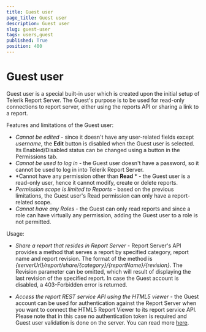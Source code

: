 ```yaml
---
title: Guest user
page_title: Guest user
description: Guest user
slug: guest-user
tags: users,guest
published: True
position: 400
---
```


# Guest user

Guest user is a special built-in user which is created upon the initial setup of Telerik Report Server. The Guest's purpose is to be used for read-only connections to report server, either using the reports API or sharing a link to a report.

Features and limitations of the Guest user:

-	*Cannot be edited* - since it doesn't have any user-related fields except *username*, the **Edit** button is disabled when the Guest user is selected. Its Enabled/Disabled status can be changed using a button in the Permissions tab.
-	*Cannot be used to log in* - the Guest user doesn't have a password, so it cannot be used to log in into Telerik Report Server.
-	*Cannot have any permission other than **Read** * - the Guest user is a read-only user, hence it cannot modify, create or delete reports.
-	*Permission scope is limited to Reports* - based on the previous limitations, the Guest user's Read permission can only have a report-related scope.
-	*Cannot have any Roles* - the Guest can only read reports and since a role can have virtually any permission, adding the Guest user to a role is not permitted.

Usage:

-	*Share a report that resides in Report Server* - Report Server's API provides a method that serves a report by specified category, report name and report revision. The format of the method is *{serverUrl}/report/share/{category}/{reportName}/{revision}*. The Revision parameter can be omitted, which will result of displaying the last revision of the specified report. In case the Guest account is disabled, a 403-Forbidden error is returned.

-	*Access the report REST service API using the HTML5 viewer* - the Guest account can be used for authentication against the Report Server when you want to connect the HTML5 Report Viewer to its report service API. Please note that in this case no authentication token is required and Guest user validation is done on the server. You can read more [here](http://docs.telerik.com/reporting/html5-report-viewer-howto-use-it-with-reportserver "Configuring the HTML5 Report Viewer to work with Report Server").
